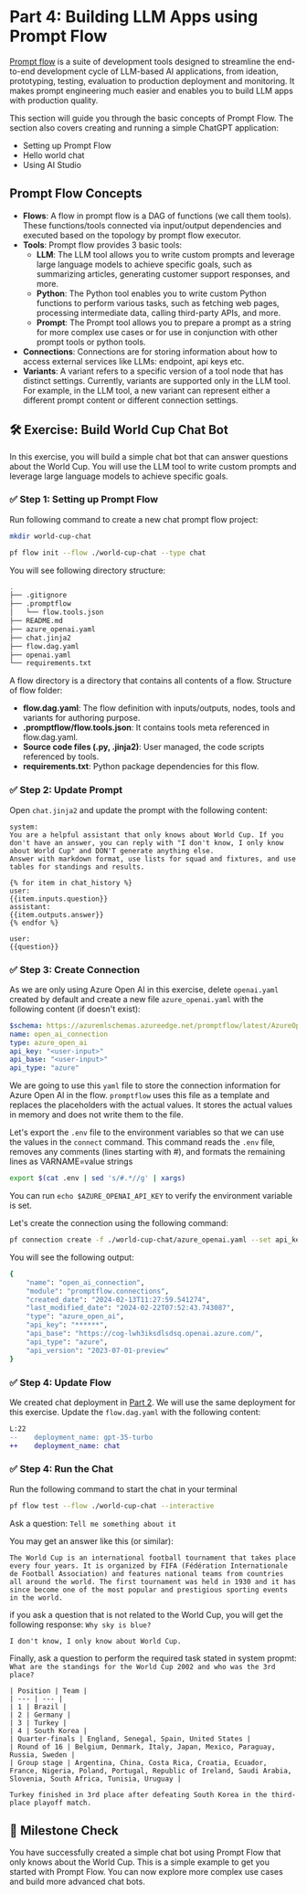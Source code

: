 # Part 4: Building LLM Apps using Prompt Flow

[Prompt flow](https://microsoft.github.io/promptflow/index.html) is a suite of development tools designed to streamline the end-to-end development cycle of LLM-based AI applications, from ideation, prototyping, testing, evaluation to production deployment and monitoring. It makes prompt engineering much easier and enables you to build LLM apps with production quality.

This section will guide you through the basic concepts of Prompt Flow. The section also covers creating and running a simple ChatGPT application:

- Setting up Prompt Flow
- Hello world chat
- Using AI Studio

## Prompt Flow Concepts

- **Flows**: A flow in prompt flow is a DAG of functions (we call them tools). These functions/tools connected via input/output dependencies and executed based on the topology by prompt flow executor.
- **Tools**: Prompt flow provides 3 basic tools:
  - **LLM**: The LLM tool allows you to write custom prompts and leverage large language models to achieve specific goals, such as summarizing articles, generating customer support responses, and more.
  - **Python**: The Python tool enables you to write custom Python functions to perform various tasks, such as fetching web pages, processing intermediate data, calling third-party APIs, and more.
  - **Prompt**: The Prompt tool allows you to prepare a prompt as a string for more complex use cases or for use in conjunction with other prompt tools or python tools.
- **Connections**: Connections are for storing information about how to access external services like LLMs: endpoint, api keys etc.
- **Variants**: A variant refers to a specific version of a tool node that has distinct settings. Currently, variants are supported only in the LLM tool. For example, in the LLM tool, a new variant can represent either a different prompt content or different connection settings.

## 🛠️ Exercise: Build World Cup Chat Bot

In this exercise, you will build a simple chat bot that can answer questions about the World Cup. You will use the LLM tool to write custom prompts and leverage large language models to achieve specific goals.

### ✅ Step 1: Setting up Prompt Flow

Run following command to create a new chat prompt flow project:

```bash
mkdir world-cup-chat

pf flow init --flow ./world-cup-chat --type chat
```

You will see following directory structure:

```bash
.
├── .gitignore
├── .promptflow
│   └── flow.tools.json
├── README.md
├── azure_openai.yaml
├── chat.jinja2
├── flow.dag.yaml
├── openai.yaml
└── requirements.txt
```

A flow directory is a directory that contains all contents of a flow. Structure of flow folder:

- **flow.dag.yaml**: The flow definition with inputs/outputs, nodes, tools and variants for authoring purpose.
- **.promptflow/flow.tools.json**: It contains tools meta referenced in flow.dag.yaml.
- **Source code files (.py, .jinja2)**: User managed, the code scripts referenced by tools.
- **requirements.txt**: Python package dependencies for this flow.

### ✅ Step 2: Update Prompt

Open `chat.jinja2` and update the prompt with the following content:

```jinja2
system:
You are a helpful assistant that only knows about World Cup. If you don't have an answer, you can reply with "I don't know, I only know about World Cup" and DON'T generate anything else.
Answer with markdown format, use lists for squad and fixtures, and use tables for standings and results.

{% for item in chat_history %}
user:
{{item.inputs.question}}
assistant:
{{item.outputs.answer}}
{% endfor %}

user:
{{question}}
```

### ✅ Step 3: Create Connection

As we are only using Azure Open AI in this exercise, delete `openai.yaml` created by default and create a new file `azure_openai.yaml` with the following content (if doesn't exist):

```yaml
$schema: https://azuremlschemas.azureedge.net/promptflow/latest/AzureOpenAIConnection.schema.json
name: open_ai_connection
type: azure_open_ai
api_key: "<user-input>"
api_base: "<user-input>"
api_type: "azure"
```

We are going to use this `yaml` file to store the connection information for Azure Open AI in the flow. `promptflow` uses this file as a template and replaces the placeholders with the actual values. It stores the actual values in memory and does not write them to the file.

Let's export the `.env` file to the environment variables so that we can use the values in the `connect` command. This command reads the `.env` file, removes any comments (lines starting with #), and formats the remaining lines as VARNAME=value strings

```bash
export $(cat .env | sed 's/#.*//g' | xargs)
```

You can run `echo $AZURE_OPENAI_API_KEY` to verify the environment variable is set.

Let's create the connection using the following command:

```bash
pf connection create -f ./world-cup-chat/azure_openai.yaml --set api_key=$AZURE_OPENAI_API_KEY api_base=$AZURE_OPENAI_ENDPOINT
```

You will see the following output:

```bash
{
    "name": "open_ai_connection",
    "module": "promptflow.connections",
    "created_date": "2024-02-13T11:27:59.541274",
    "last_modified_date": "2024-02-22T07:52:43.743087",
    "type": "azure_open_ai",
    "api_key": "******",
    "api_base": "https://cog-lwh3iksdlsdsq.openai.azure.com/",
    "api_type": "azure",
    "api_version": "2023-07-01-preview"
}
```

### ✅ Step 4: Update Flow

We created chat deployment in [Part 2](../part2.md). We will use the same deployment for this exercise. Update the `flow.dag.yaml` with the following content:

```diff
L:22
--    deployment_name: gpt-35-turbo
++    deployment_name: chat
```

### ✅ Step 4: Run the Chat

Run the following command to start the chat in your terminal

```bash
pf flow test --flow ./world-cup-chat --interactive
```

Ask a question: `Tell me something about it`

You may get an answer like this (or similar):

```plaintext
The World Cup is an international football tournament that takes place every four years. It is organized by FIFA (Fédération Internationale de Football Association) and features national teams from countries all around the world. The first tournament was held in 1930 and it has since become one of the most popular and prestigious sporting events in the world.
```

if you ask a question that is not related to the World Cup, you will get the following response: `Why sky is blue?`

```plaintext
I don't know, I only know about World Cup.
```

Finally, ask a question to perform the required task stated in system propmt: `What are the standings for the World Cup 2002 and who was the 3rd place?`

```plaintext
| Position | Team |
| --- | --- |
| 1 | Brazil |
| 2 | Germany |
| 3 | Turkey |
| 4 | South Korea |
| Quarter-finals | England, Senegal, Spain, United States |
| Round of 16 | Belgium, Denmark, Italy, Japan, Mexico, Paraguay, Russia, Sweden |
| Group stage | Argentina, China, Costa Rica, Croatia, Ecuador, France, Nigeria, Poland, Portugal, Republic of Ireland, Saudi Arabia, Slovenia, South Africa, Tunisia, Uruguay |

Turkey finished in 3rd place after defeating South Korea in the third-place playoff match.
```

## 🏁 Milestone Check

You have successfully created a simple chat bot using Prompt Flow that only knows about the World Cup. This is a simple example to get you started with Prompt Flow. You can now explore more complex use cases and build more advanced chat bots.